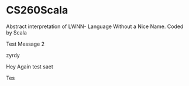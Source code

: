 # CS260Scala
Abstract interpretation of LWNN- Language Without a Nice Name. Coded by Scala

Test Message
2

zyrdy

Hey
Again
test
saet

Tes
